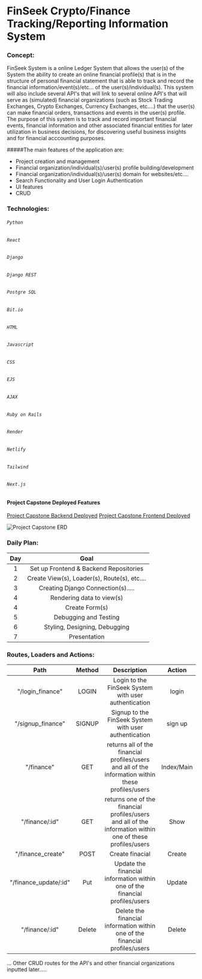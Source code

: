 # FinSeek Crypto/Finance Tracking/Reporting Information System

### Concept:

FinSeek System is a online Ledger System that allows the user(s) of the System the ability to create an online financial profile(s) that is in the structure of personal financial statement that is able to track and record the financial information/event(s)/etc... of the user(s)/individual(s). This system will also include several API's that will link to several online API's that will serve as (simulated) financial organizations (such as Stock Trading Exchanges, Crypto Exchanges, Currency Exchanges, etc....) that the user(s) can make financial orders, transactions and events in the user(s) profile. The purpose of this system is to track and record important financial events, financial information and other associated financial entities for later utilization in business decisions, for discovering useful business insights and for financial acccounting purposes.

#####The main features of the application are:

- Project creation and management
- Financial organization/individual(s)/user(s) profile building/development
- Financial organization/individual(s)/user(s) domain for websites/etc....
- Search Functionality and User Login Authentication
- UI features
- CRUD


### Technologies:
###### `Python`
###### `React`
###### `Django`
###### `Django REST`
###### `Postgre SQL`
###### `Bit.io`
###### `HTML`
###### `Javascript`
###### `CSS`
###### `EJS`
###### `AJAX`
###### `Ruby on Rails`
###### `Render`
###### `Netlify`
###### `Tailwind`
###### `Next.js`


#### Project Capstone Deployed Features
[Project Capstone Backend Deployed](https://github.com/marmez11/SEI_Capstone_Finance_Crypto_Backend)
[Project Capstone Frontend Deployed](https://github.com/marmez11/SEI_Capstone_Finance_Crypto_Frontend)

![Project Capstone ERD](https://imgur.com/E9suQXA)

### Daily Plan:

| Day | Goal  | 
| :---:   | :---: |
| 1 | Set up Frontend & Backend Repositories   |
| 2 | Create View(s), Loader(s), Route(s), etc....  |
| 3 | Creating Django Connection(s)..... | 
| 4 | Rendering data to view(s) | 
| 4 | Create Form(s) | 
| 5 | Debugging and Testing | 
| 6 | Styling, Designing, Debugging |
| 7 | Presentation |

### Routes, Loaders and Actions:

| Path | Method  | Description  | Action  |
| :---:   | :---: | :---: | :---: |
| "/login_finance" | LOGIN   |  Login to the FinSeek System with user authentication |  login  |
| "/signup_finance" | SIGNUP   |  Signup to the FinSeek System with user authentication |  sign up  |
| "/finance" | GET   |  returns all of the financial profiles/users and all of the information within these profiles/users |  Index/Main  |
| "/finance/:id" | GET   |  returns one of the financial profiles/users and all of the information within one of these profiles/users |  Show  |
| "/finance_create" | POST  |  Create finacial  |  Create  |
| "/finance_update/:id" | Put  |  Update the financial information within one of the financial profiles/users  |  Update  |
| "/finance/:id" | Delete  |  Delete the financial information within one of the financial profiles/users  |  Delete  |

...
Other CRUD routes for the API's and other financial organizations inputted later.....
